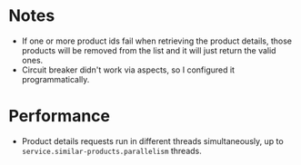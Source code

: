 # Notes
- If one or more product ids fail when retrieving the product details, those products will be removed from the list and it will just return the valid ones.
- Circuit breaker didn't work via aspects, so I configured it programmatically.

# Performance
- Product details requests run in different threads simultaneously, up to `service.similar-products.parallelism` threads.